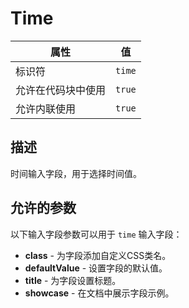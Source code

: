 # Time

| 属性 | 值 |
|------|----|
| 标识符 | `time` |
| 允许在代码块中使用 | `true` |
| 允许内联使用 | `true` |

## 描述

时间输入字段，用于选择时间值。

## 允许的参数

以下输入字段参数可以用于 `time` 输入字段：

- **class** - 为字段添加自定义CSS类名。
- **defaultValue** - 设置字段的默认值。
- **title** - 为字段设置标题。
- **showcase** - 在文档中展示字段示例。
